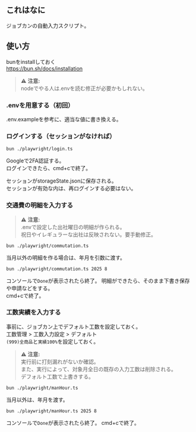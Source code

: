 ## これはなに
ジョブカンの自動入力スクリプト。

## 使い方

bunをinstallしておく  
https://bun.sh/docs/installation

> ⚠️ **注意:**  
> nodeでやる人は.envを読む修正が必要かもしれない。  

### .envを用意する（初回）
.env.exampleを参考に、適当な値に書き換える。

### ログインする（セッションがなければ）
```
bun ./playwright/login.ts
```
Googleで2FA認証する。  
ログインできたら、cmd+cで終了。  
  
セッションがstorageState.jsonに保存される。  
セッションが有効な内は、再ログインする必要はない。  

### 交通費の明細を入力する

> ⚠️ **注意:**  
> .envで設定した出社曜日の明細が作られる。  
> 祝日やイレギュラーな出社は反映されない。要手動修正。

```
bun ./playwright/commutation.ts
```

当月以外の明細を作る場合は、年月を引数に渡す。
```
bun ./playwright/commutation.ts 2025 8
```
コンソールで`Done`が表示されたら終了。
明細ができたら、そのまま下書き保存や申請などをする。  
cmd+cで終了。

### 工数実績を入力する

事前に、ジョブカン上でデフォルト工数を設定しておく。  
工数管理 > 工数入力設定 > デフォルト  
`(999)全商品`と`実績100%`を設定しておく。

> ⚠️ **注意:**  
> 実行前に打刻漏れがないか確認。  
> また、実行によって、対象月全日の既存の入力工数は削除される。  
> デフォルト工数で上書きする。  

```
bun ./playwright/manHour.ts
```

当月以外は、年月を渡す。
```
bun ./playwright/manHour.ts 2025 8
```
コンソールで`Done`が表示されたら終了。
cmd+cで終了。
